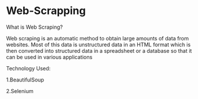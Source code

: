 # Web-Scrapping

What is Web Scraping?

Web scraping is an automatic method to obtain large amounts of data from websites. Most of this data is unstructured data in an HTML format which is then converted into structured data in a spreadsheet or a database so that it can be used in various applications



Technology Used:

1.BeautifulSoup

2.Selenium
